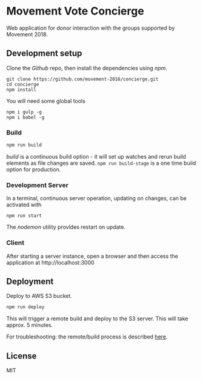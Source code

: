 
# Movement Vote Concierge

Web application for donor interaction with the groups supported by Movement
2018.

## Development setup

Clone the *Github* repo, then install the dependencies using *npm*.

```
git clone https://github.com/movement-2016/concierge.git
cd concierge
npm install
```

You will need some global tools

```
npm i gulp -g
npm i babel -g
```

### Build

```bash
npm run build
```

*build* is a continuous build option - it will
set up watches and rerun build elements as file changes are saved.
`npm run build-stage` is a one time build option for production.

### Development Server

In a terminal, continuous server operation, updating on changes,
can be activated with

```
npm run start
```

The *nodemon* utility provides restart on update.

### Client

After starting a server instance, open a browser and then access the
application at http://localhost:3000

## Deployment

Deploy to AWS S3 bucket.

```bash
npm run deploy
```
This will trigger a remote build and deploy to the S3 server. This will take approx. 5 minutes.

For troubleshooting: the remote/build process is described [here](https://github.com/Movement-2016/bellman/tree/master/src/deploy).

## License

MIT
